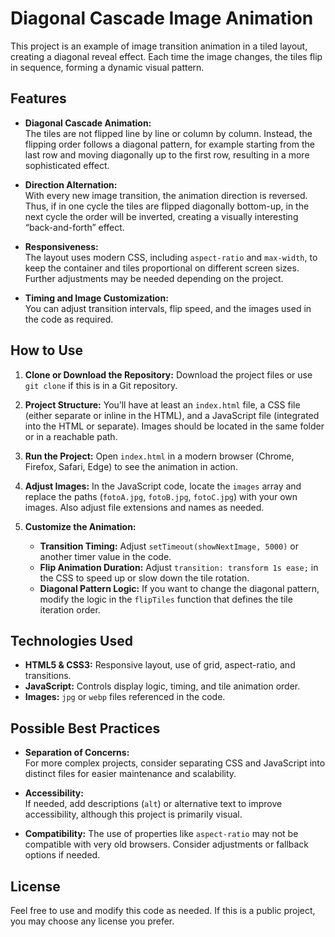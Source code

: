 # Diagonal Cascade Image Animation

This project is an example of image transition animation in a tiled layout, creating a diagonal reveal effect. Each time the image changes, the tiles flip in sequence, forming a dynamic visual pattern.

## Features

- **Diagonal Cascade Animation:**  
  The tiles are not flipped line by line or column by column. Instead, the flipping order follows a diagonal pattern, for example starting from the last row and moving diagonally up to the first row, resulting in a more sophisticated effect.

- **Direction Alternation:**  
  With every new image transition, the animation direction is reversed. Thus, if in one cycle the tiles are flipped diagonally bottom-up, in the next cycle the order will be inverted, creating a visually interesting “back-and-forth” effect.

- **Responsiveness:**  
  The layout uses modern CSS, including `aspect-ratio` and `max-width`, to keep the container and tiles proportional on different screen sizes. Further adjustments may be needed depending on the project.

- **Timing and Image Customization:**  
  You can adjust transition intervals, flip speed, and the images used in the code as required.

## How to Use

1. **Clone or Download the Repository:**
   Download the project files or use `git clone` if this is in a Git repository.

2. **Project Structure:**
   You’ll have at least an `index.html` file, a CSS file (either separate or inline in the HTML), and a JavaScript file (integrated into the HTML or separate). Images should be located in the same folder or in a reachable path.

3. **Run the Project:**
   Open `index.html` in a modern browser (Chrome, Firefox, Safari, Edge) to see the animation in action.

4. **Adjust Images:**
   In the JavaScript code, locate the `images` array and replace the paths (`fotoA.jpg`, `fotoB.jpg`, `fotoC.jpg`) with your own images. Also adjust file extensions and names as needed.

5. **Customize the Animation:**
   - **Transition Timing:** Adjust `setTimeout(showNextImage, 5000)` or another timer value in the code.
   - **Flip Animation Duration:** Adjust `transition: transform 1s ease;` in the CSS to speed up or slow down the tile rotation.
   - **Diagonal Pattern Logic:** If you want to change the diagonal pattern, modify the logic in the `flipTiles` function that defines the tile iteration order.

## Technologies Used

- **HTML5 & CSS3:** Responsive layout, use of grid, aspect-ratio, and transitions.
- **JavaScript:** Controls display logic, timing, and tile animation order.
- **Images:** `jpg` or `webp` files referenced in the code.

## Possible Best Practices

- **Separation of Concerns:**  
  For more complex projects, consider separating CSS and JavaScript into distinct files for easier maintenance and scalability.

- **Accessibility:**  
  If needed, add descriptions (`alt`) or alternative text to improve accessibility, although this project is primarily visual.

- **Compatibility:**
  The use of properties like `aspect-ratio` may not be compatible with very old browsers. Consider adjustments or fallback options if needed.

## License

Feel free to use and modify this code as needed. If this is a public project, you may choose any license you prefer.
